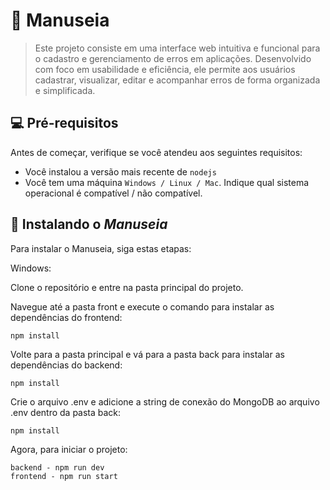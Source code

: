 # 🔧 Manuseia

> Este projeto consiste em uma interface web intuitiva e funcional para o cadastro e gerenciamento de erros em aplicações. Desenvolvido com foco em usabilidade e eficiência, ele permite aos usuários cadastrar, visualizar, editar e acompanhar erros de forma organizada e simplificada.

## 💻 Pré-requisitos

Antes de começar, verifique se você atendeu aos seguintes requisitos:

- Você instalou a versão mais recente de `nodejs`
- Você tem uma máquina `Windows / Linux / Mac`. Indique qual sistema operacional é compatível / não compatível.

## 🚀 Instalando o *Manuseia*

Para instalar o Manuseia, siga estas etapas:

Windows:

Clone o repositório e entre na pasta principal do projeto.

Navegue até a pasta front e execute o comando para instalar as dependências do frontend:
```
npm install
```

Volte para a pasta principal e vá para a pasta back para instalar as dependências do backend:
```
npm install
```

Crie o arquivo .env e adicione a string de conexão do MongoDB ao arquivo .env dentro da pasta back:
```
npm install
```

Agora, para iniciar o projeto:
```
backend - npm run dev
frontend - npm run start
```